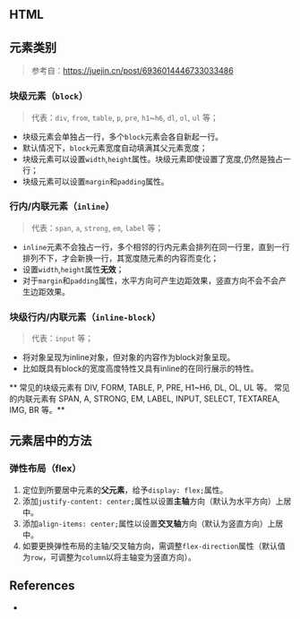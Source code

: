 ## HTML

## 元素类别

> 参考自：https://juejin.cn/post/6936014446733033486

### 块级元素（`block`）
> 代表：`div`, `from`, `table`, `p`, `pre`, `h1`~`h6`, `dl`, `ol`, `ul` 等；
- 块级元素会单独占一行，多个`block`元素会各自新起一行。
- 默认情况下，`block`元素宽度自动填满其父元素宽度；
- 块级元素可以设置`width`,`height`属性。块级元素即使设置了宽度,仍然是独占一行；
- 块级元素可以设置`margin`和`padding`属性。
    

### 行内/内联元素（`inline`）
> 代表：`span`, `a`, `strong`, `em`, `label` 等；
- `inline`元素不会独占一行，多个相邻的行内元素会排列在同一行里，直到一行排列不下，才会新换一行，其宽度随元素的内容而变化；
- 设置`width`,`height`属性**无效**；
- 对于`margin`和`padding`属性，水平方向可产生边距效果，竖直方向不会不会产生边距效果。

### 块级行内/内联元素（`inline-block`）
> 代表：`input` 等；
- 将对象呈现为inline对象，但对象的内容作为block对象呈现。
- 比如既具有block的宽度高度特性又具有inline的在同行展示的特性。

** 常见的块级元素有 DIV, FORM, TABLE, P, PRE, H1~H6, DL, OL, UL 等。
常见的内联元素有 SPAN, A, STRONG, EM, LABEL, INPUT, SELECT, TEXTAREA, IMG, BR 等。**

## 元素居中的方法

### 弹性布局（flex）

1. 定位到所要居中元素的**父元素**，给予`display: flex;`属性。
2. 添加`justify-content: center;`属性以设置**主轴**方向（默认为水平方向）上居中。
3. 添加`align-items: center;`属性以设置**交叉轴**方向（默认为竖直方向）上居中。
4. 如要更换弹性布局的主轴/交叉轴方向，需调整`flex-direction`属性（默认值为`row`，可调整为`column`以将主轴变为竖直方向）。

## References
- 